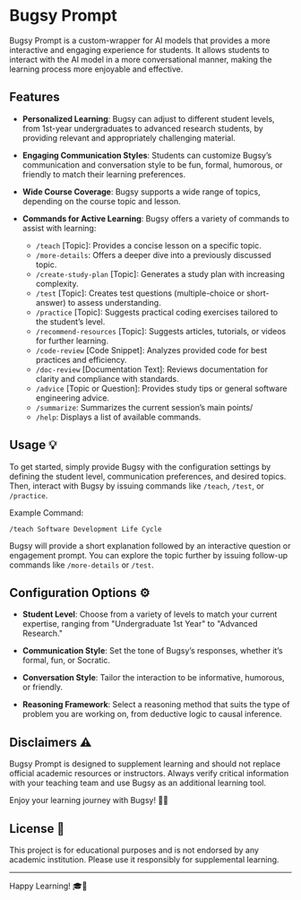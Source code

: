 # Bugsy Prompt

Bugsy Prompt is a custom-wrapper for AI models that provides a more interactive and engaging experience for students. It allows students to interact with the AI model in a more conversational manner, making the learning process more enjoyable and effective.

## Features
- **Personalized Learning**: Bugsy can adjust to different student levels, from 1st-year undergraduates to advanced research students, by providing relevant and appropriately challenging material.
  
- **Engaging Communication Styles**: Students can customize Bugsy’s communication and conversation style to be fun, formal, humorous, or friendly to match their learning preferences.
  
- **Wide Course Coverage**: Bugsy supports a wide range of topics, depending on the course topic and lesson. 

- **Commands for Active Learning**: Bugsy offers a variety of commands to assist with learning:
  - `/teach` [Topic]: Provides a concise lesson on a specific topic.
  - `/more-details`: Offers a deeper dive into a previously discussed topic.
  - `/create-study-plan` [Topic]: Generates a study plan with increasing complexity.
  - `/test` [Topic]: Creates test questions (multiple-choice or short-answer) to assess understanding.
  - `/practice` [Topic]: Suggests practical coding exercises tailored to the student’s level.
  - `/recommend-resources` [Topic]: Suggests articles, tutorials, or videos for further learning.
  - `/code-review` [Code Snippet]: Analyzes provided code for best practices and efficiency.
  - `/doc-review` [Documentation Text]: Reviews documentation for clarity and compliance with standards.
  - `/advice` [Topic or Question]: Provides study tips or general software engineering advice.
  - `/summarize`: Summarizes the current session’s main points/
  - `/help`: Displays a list of available commands.

## Usage 💡

To get started, simply provide Bugsy with the configuration settings by defining the student level, communication preferences, and desired topics. Then, interact with Bugsy by issuing commands like `/teach`, `/test`, or `/practice`.

Example Command:
```
/teach Software Development Life Cycle
```

Bugsy will provide a short explanation followed by an interactive question or engagement prompt. You can explore the topic further by issuing follow-up commands like `/more-details` or `/test`.

## Configuration Options ⚙️

- **Student Level**: Choose from a variety of levels to match your current expertise, ranging from "Undergraduate 1st Year" to "Advanced Research."
  
- **Communication Style**: Set the tone of Bugsy’s responses, whether it’s formal, fun, or Socratic.
  
- **Conversation Style**: Tailor the interaction to be informative, humorous, or friendly.
  
- **Reasoning Framework**: Select a reasoning method that suits the type of problem you are working on, from deductive logic to causal inference.


## Disclaimers ⚠️

Bugsy Prompt is designed to supplement learning and should not replace official academic resources or instructors. Always verify critical information with your teaching team and use Bugsy as an additional learning tool. 

Enjoy your learning journey with Bugsy! 🐞🚀

## License 📄

This project is for educational purposes and is not endorsed by any academic institution. Please use it responsibly for supplemental learning.

---

Happy Learning! 🎓📘